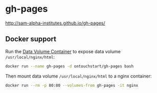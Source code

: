 # gh-pages

http://sam-alpha-institutes.github.io/gh-pages/

## Docker support

Run the [Data Volume Container](http://docs.docker.com/userguide/dockervolumes/) 
to expose data volume `/usr/local/nginx/html`:
```sh
docker run --name gh-pages -d ontouchstart/gh-pages bash
```

Then mount data volume `/usr/local/nginx/html` to a nginx container:
```sh
docker run --rm -p 80:80 --volumes-from gh-pages -it nginx
```
